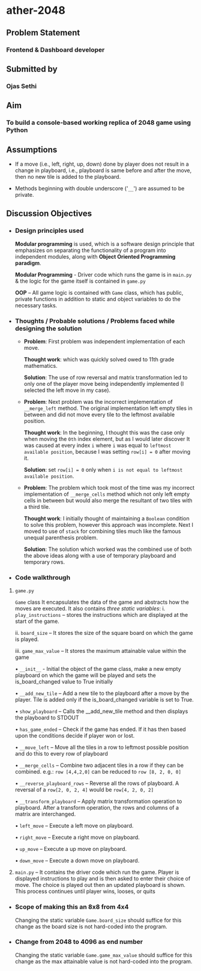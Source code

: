 # ather-2048
## Problem Statement
### Frontend & Dashboard developer
## Submitted by
### Ojas Sethi
## Aim
### To build a console-based working replica of 2048 game using Python
## Assumptions
- If a move (i.e., left, right, up, down) done by player does not result in a change in playboard, i.e., playboard is same before and after the move, then no new tile is added to the playboard.

- Methods beginning with double underscore ('```__```') are assumed to be private.

## Discussion Objectives
- ### Design principles used
    **Modular programming** is used, which is a software design principle that emphasizes on separating the functionality of a program into independent modules, along with **Object Oriented Programming paradigm**.

    **Modular Programming** - Driver code which runs the game is in ```main.py``` & the logic for the game itself is contained in ```game.py```

    **OOP** – All game logic is contained with ```Game``` class, which has public, private functions in addition to static and object variables to do the necessary tasks.

- ### Thoughts / Probable solutions / Problems faced while designing the solution
    - 
        **Problem**: First problem was independent implementation of each move.

        **Thought work**: which was quickly solved owed to 11th grade mathematics. 

        **Solution**: The use of row reversal and matrix transformation led to only one of the player move being independently implemented (I selected the left move in my case).

    -
        **Problem**: Next problem was the incorrect implementation of``` __merge_left``` method. The original implementation left empty tiles in between and did not move every tile to the leftmost available position.

        **Thought work**: In the beginning, I thought this was the case only when moving the ```0th``` index element, but as I would later discover It was caused at every index ```i``` where ```i``` was equal to ```leftmost available position```, because I was setting ```row[i] = 0``` after moving it.

        **Solution**: set ```row[i] = 0``` only when ```i is not equal to leftmost available position```.

    -
        **Problem**: The problem which took most of the time was my incorrect implementation of ```__merge_cells``` method which not only left empty cells in between but would also merge the resultant of two tiles with a third tile.

        **Thought work**: I initially thought of maintaining a ```Boolean``` condition to solve this problem, however this approach was incomplete. Next I moved to use of ```stack``` for combining tiles much like the famous unequal parenthesis problem.

        **Solution**: The solution which worked was the combined use of both the above ideas along with a use of temporary playboard and temporary rows.

- ### Code walkthrough
1. ``game.py``

    ``Game`` class
    It encapsulates the data of the game and abstracts how the moves are executed. It also contains *three static variables*:
    i. ``play_instructions`` – stores the instructions which are displayed at the start of the game.

    ii. ```board_size``` – It stores the size of the square board on which the game is played.

    iii. ```game_max_value``` – It stores the maximum attainable value within the game

    •	```__init__``` - Initial the object of the game class, make a new empty playboard on which the game will be played and sets the is_board_changed value to True initially

    •	```__add_new_tile``` – Add a new tile to the playboard after a move by the player. Tile is added only if the is_board_changed variable is set to True.

    •	```show_playboard``` – Calls the __add_new_tile method and then displays the playboard to STDOUT

    •	```has_game_ended``` – Check if the game has ended. If it has then based upon the conditions decide if player won or lost.

    •	```__move_left``` – Move all the tiles in a row to leftmost possible position and do this to every row of playboard

    •	```__merge_cells``` – Combine two adjacent tiles in a row if they can be combined.
    e.g.: ```row [4,4,2,0]``` can be reduced to ```row [8, 2, 0, 0]```

    •	```__reverse_playboard_rows``` – Reverse all the rows of playboard.
    A reversal of a ```row[2, 0, 2, 4]``` would be ```row[4, 2, 0, 2]```

    •	```__transform_playboard``` – Apply matrix transformation operation to playboard. After a transform operation, the rows and columns of a matrix are interchanged.

    •	```left_move``` – Execute a left move on playboard.

    •	```right_move``` – Execute a right move on playboard.

    •	```up_move``` – Execute a up move on playboard.

    •	```down_move``` – Execute a down move on playboard.

2. ```main.py``` – It contains the driver code which run the game. Player is displayed instructions to play and is then asked to enter their choice of move. The choice is played out then an updated playboard is shown. This process continues until player wins, looses, or quits

- ### Scope of making this an 8x8 from 4x4
    Changing the static variable ```Game.board_size``` should suffice for this change as the board size is not hard-coded into the program.
- ### Change from 2048 to 4096 as end number 
    Changing the static variable ```Game.game_max_value``` should suffice for this change as the max attainable value is not hard-coded into the program.
